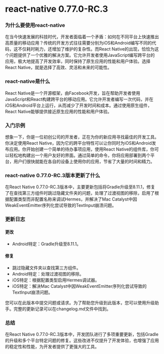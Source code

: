# react-native 0.77.0-RC.3
### 为什么要使用react-native

在当今快速发展的科技时代，开发者面临着一个矛盾：如何在不同平台上快速推出高质量的移动应用？传统的开发方式往往需要分别为iOS和Android编写不同的代码，这不仅耗时耗力，还增加了维护的复杂性。而React Native的出现，恰恰为这个问题提供了一个优雅的解决方案。它允许开发者使用JavaScript编写跨平台的应用，极大地提高了开发效率，同时保持了原生应用的性能和用户体验。选择React Native，就是选择了高效、灵活和未来的可能性。

### react-native是什么

React Native是一个开源框架，由Facebook开发，旨在帮助开发者使用JavaScript和React构建跨平台的移动应用。它允许开发者编写一次代码，并在iOS和Android平台上运行，从而减少了开发时间和成本。通过使用原生组件，React Native能够提供接近原生应用的性能和用户体验。

### 入门示例

想象一下，你是一位初创公司的开发者，正在为你的新应用寻找最佳的开发工具。你决定使用React Native，因为它的跨平台特性可以让你同时为iOS和Android发布应用。你开始创建一个简单的待办事项应用，使用React Native的组件库，你可以轻松地构建出一个用户友好的界面。通过简单的命令，你将应用部署到两个平台，用户们很快就能在各自的设备上使用你的应用，节省了大量的时间和精力。

### react-native 0.77.0-RC.3版本更新了什么

在React Native 0.77.0-RC.3版本中，主要更新包括将Gradle升级至8.11.1，修复了在查找第三方组件时跳过隐藏文件夹的问题，处理了过渡视图的移除，启用了根据配置类型而非配置名称来调试Hermes，并解决了Mac Catalyst中因WeakEventEmitter序列化尝试导致的TextInput崩溃问题。

### 更新日志

#### 更改
- Android特定：Gradle升级至8.11.1。

#### 修复
- 跳过隐藏文件夹以查找第三方组件。
- Android特定：处理过渡视图的移除。
- iOS特定：根据配置类型启用Hermes调试器。
- iOS特定：解决Mac Catalyst中因WeakEventEmitter序列化尝试导致的TextInput崩溃问题。

您可以在此版本中提交问题或请求。为了帮助您升级到此版本，您可以使用升级助手。完整的更新记录可以在changelog.md文件中找到。

### 总结

在React Native 0.77.0-RC.3版本中，开发团队进行了多项重要更新，包括Gradle的升级和多个平台特定问题的修复。这些改进不仅提升了开发体验，也增强了应用的稳定性和性能，为开发者提供了更强大的工具。